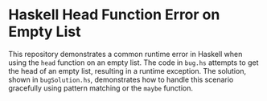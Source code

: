 # Haskell Head Function Error on Empty List

This repository demonstrates a common runtime error in Haskell when using the `head` function on an empty list. The code in `bug.hs` attempts to get the head of an empty list, resulting in a runtime exception. The solution, shown in `bugSolution.hs`, demonstrates how to handle this scenario gracefully using pattern matching or the `maybe` function.
